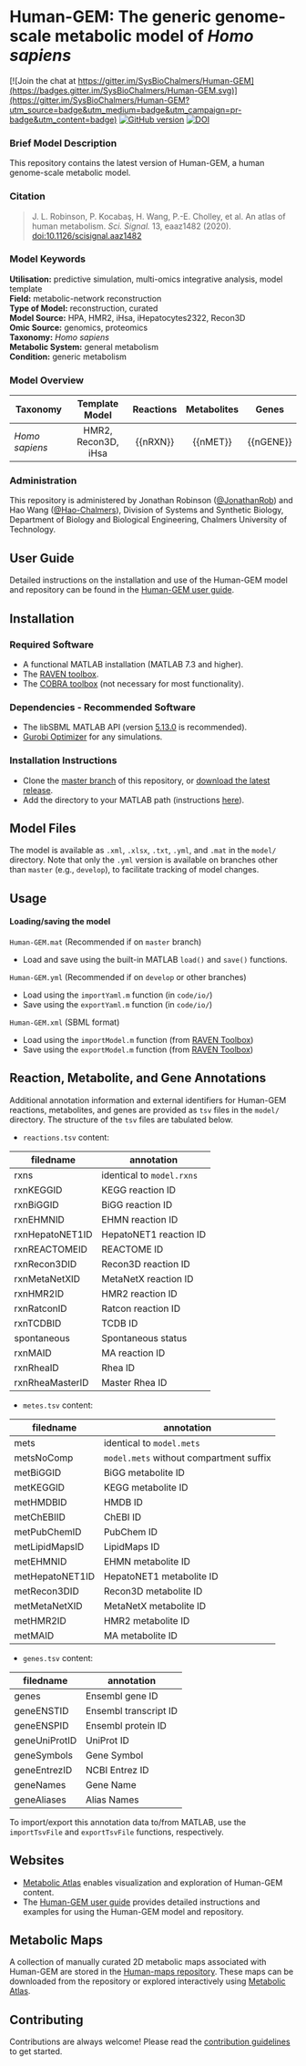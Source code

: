 # Human-GEM: The generic genome-scale metabolic model of _Homo sapiens_

[![Join the chat at https://gitter.im/SysBioChalmers/Human-GEM](https://badges.gitter.im/SysBioChalmers/Human-GEM.svg)](https://gitter.im/SysBioChalmers/Human-GEM?utm_source=badge&utm_medium=badge&utm_campaign=pr-badge&utm_content=badge) [![GitHub version](https://badge.fury.io/gh/sysbiochalmers%2FHuman-GEM.svg)](https://badge.fury.io/gh/sysbiochalmers%2FHuman-GEM)
[![DOI](https://zenodo.org/badge/105752644.svg)](https://zenodo.org/badge/latestdoi/105752644)

### Brief Model Description

This repository contains the latest version of Human-GEM, a human genome-scale metabolic model.

### Citation

 > J. L. Robinson, P. Kocabaş, H. Wang, P.-E. Cholley, et al. An atlas of human metabolism. _Sci. Signal._ 13, eaaz1482 (2020). [doi:10.1126/scisignal.aaz1482](https://doi.org/10.1126/scisignal.aaz1482)

### Model Keywords

**Utilisation:** predictive simulation, multi-omics integrative analysis, model template  
**Field:** metabolic-network reconstruction  
**Type of Model:** reconstruction, curated  
**Model Source:** HPA, HMR2, iHsa, iHepatocytes2322, Recon3D  
**Omic Source:** genomics, proteomics  
**Taxonomy:** _Homo sapiens_  
**Metabolic System:** general metabolism  
**Condition:** generic metabolism  


### Model Overview

|Taxonomy | Template Model | Reactions | Metabolites| Genes |
| ------------- |:-------------:|:-------------:|:-------------:|:-----:|
|_Homo sapiens_ |   HMR2, Recon3D, iHsa|    {{nRXN}}|  {{nMET}}|  {{nGENE}}|


### Administration

This repository is administered by Jonathan Robinson ([@JonathanRob](https://github.com/jonathanrob)) and Hao Wang ([@Hao-Chalmers](https://github.com/hao-chalmers)), Division of Systems and Synthetic Biology, Department of Biology and Biological Engineering, Chalmers University of Technology.


## User Guide

Detailed instructions on the installation and use of the Human-GEM model and repository can be found in the [Human-GEM user guide](https://sysbiochalmers.github.io/Human-GEM-guide/).


## Installation

### Required Software
* A functional MATLAB installation (MATLAB 7.3 and higher).
* The [RAVEN toolbox](https://github.com/SysBioChalmers/RAVEN).
* The [COBRA toolbox](https://github.com/opencobra/cobratoolbox) (not necessary for most functionality).


### Dependencies - Recommended Software
* The libSBML MATLAB API (version [5.13.0](https://sourceforge.net/projects/sbml/files/libsbml/5.13.0/stable/MATLAB%20interface/) is recommended).
* [Gurobi Optimizer](http://www.gurobi.com/registration/download-reg) for any simulations.


### Installation Instructions
* Clone the [master branch](https://github.com/SysBioChalmers/Human-GEM/tree/master) of this repository, or [download the latest release](https://github.com/SysBioChalmers/Human-GEM/releases/latest).
* Add the directory to your MATLAB path (instructions [here](https://se.mathworks.com/help/matlab/ref/addpath.html?requestedDomain=www.mathworks.com)).



## Model Files

The model is available as `.xml`, `.xlsx`, `.txt`, `.yml`, and `.mat` in the `model/` directory. Note that only the `.yml` version is available on branches other than `master` (e.g., `develop`), to facilitate tracking of model changes.



## Usage

#### Loading/saving the model

`Human-GEM.mat` (Recommended if on `master` branch)
* Load and save using the built-in MATLAB `load()` and `save()` functions.

`Human-GEM.yml` (Recommended if on `develop` or other branches)
* Load using the `importYaml.m` function (in `code/io/`)
* Save using the `exportYaml.m` function (in `code/io/`)

`Human-GEM.xml` (SBML format)
* Load using the `importModel.m` function (from [RAVEN Toolbox](https://github.com/SysBioChalmers/RAVEN))
* Save using the `exportModel.m` function (from [RAVEN Toolbox](https://github.com/SysBioChalmers/RAVEN))


## Reaction, Metabolite, and Gene Annotations

Additional annotation information and external identifiers for Human-GEM reactions, metabolites, and genes are provided as `tsv` files in the `model/` directory. The structure of the `tsv` files are tabulated below.

* `reactions.tsv` content:

filedname      |  annotation             |
---------------|------------------------ |
rxns           |identical to `model.rxns`|
rxnKEGGID      |KEGG reaction ID        |
rxnBiGGID      |BiGG reaction ID        |
rxnEHMNID      |EHMN reaction ID        |
rxnHepatoNET1ID|HepatoNET1 reaction ID  |
rxnREACTOMEID  |REACTOME ID             |
rxnRecon3DID   |Recon3D reaction ID     |
rxnMetaNetXID  |MetaNetX reaction ID    |
rxnHMR2ID      |HMR2 reaction ID        |
rxnRatconID    |Ratcon reaction ID      |
rxnTCDBID      |TCDB ID                 |
spontaneous    |Spontaneous status      | 
rxnMAID        |MA reaction ID          |
rxnRheaID      |Rhea ID                 |
rxnRheaMasterID|Master Rhea ID          |


* `metes.tsv` content:

filedname      |  annotation             |
---------------|-------------------------|
mets           |identical to `model.mets`|
metsNoComp     |`model.mets` without compartment suffix|
metBiGGID      |BiGG metabolite ID       |
metKEGGID      |KEGG metabolite ID       |
metHMDBID      |HMDB ID                  |
metChEBIID     |ChEBI ID                 |
metPubChemID   |PubChem ID               |
metLipidMapsID |LipidMaps ID             |
metEHMNID      |EHMN metabolite ID       |
metHepatoNET1ID|HepatoNET1 metabolite ID |
metRecon3DID   |Recon3D metabolite ID    |
metMetaNetXID  |MetaNetX metabolite ID   |
metHMR2ID      |HMR2 metabolite ID       |
metMAID        |MA metabolite ID         |


* `genes.tsv` content:

filedname     |  annotation          |
--------------|----------------------|
genes         |Ensembl gene ID       | 
geneENSTID    |Ensembl transcript ID |
geneENSPID    |Ensembl protein ID |
geneUniProtID |UniProt ID            |
geneSymbols   |Gene Symbol           |
geneEntrezID  |NCBI Entrez ID        |
geneNames     |Gene Name             |
geneAliases   |Alias Names           |


To import/export this annotation data to/from MATLAB, use the `importTsvFile` and `exportTsvFile` functions, respectively.



## Websites

- [Metabolic Atlas](https://metabolicatlas.org/) enables visualization and exploration of Human-GEM content.
- The [Human-GEM user guide](https://sysbiochalmers.github.io/Human-GEM-guide/) provides detailed instructions and examples for using the Human-GEM model and repository.



## Metabolic Maps

A collection of manually curated 2D metabolic maps associated with Human-GEM are stored in the [Human-maps repository](https://github.com/SysBioChalmers/Human-maps). These maps can be downloaded from the repository or explored interactively using [Metabolic Atlas](https://metabolicatlas.org/explore/map-viewer/human1).



## Contributing

Contributions are always welcome! Please read the [contribution guidelines](https://github.com/SysBioChalmers/Human-GEM/blob/master/.github/CONTRIBUTING.md) to get started.
